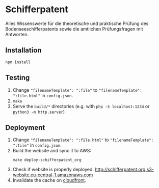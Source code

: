 # Schifferpatent

Alles Wissenswerte für die theoretische und praktische Prüfung
des Bodenseeschifferpatents sowie die amtlichen Prüfungsfragen mit Antworten.


## Installation

```shell
npm install
```


## Testing

1. Change `"filenameTemplate": ":file"` to `"filenameTemplate": ":file.html"`
  in `config.json`.
1. `make`
1. Serve the `build/*` directories
    (e.g. with `php -S localhost:1234` or `python3 -m http.server`)


## Deployment

1. Change `"filenameTemplate": ":file.html"` to `"filenameTemplate": ":file"`
    in `config.json`.
1. Build the website and sync it to AWS:
    ```shell
    make deploy-schifferpatent_org
    ```
1. Check if website is properly deployed:
    http://schifferpatent.org.s3-website.eu-central-1.amazonaws.com
1. Invalidate the cache on [cloudfront].

[cloudfront]: https://console.aws.amazon.com/cloudfront
